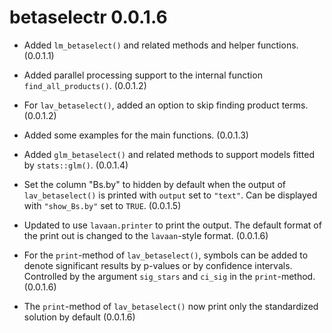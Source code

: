 # betaselectr 0.0.1.6

- Added `lm_betaselect()` and related
  methods and helper functions.
  (0.0.1.1)

- Added parallel processing support to
  the internal function
  `find_all_products()`. (0.0.1.2)

- For `lav_betaselect()`, added an
  option to skip finding product
  terms. (0.0.1.2)

- Added some examples for the main
  functions. (0.0.1.3)

- Added `glm_betaselect()` and
  related methods to
  support models fitted by
  `stats::glm()`. (0.0.1.4)

- Set the column "Bs.by" to hidden
  by default when the output of
  `lav_betaselect()` is printed with
  `output` set to `"text"`. Can be
  displayed with `"show_Bs.by"` set
  to `TRUE`. (0.0.1.5)

- Updated to use `lavaan.printer`
  to print the output. The default
  format of the print out is changed
  to the `lavaan`-style format. (0.0.1.6)

- For the `print`-method of `lav_betaselect()`,
  symbols can be added to denote
  significant results by p-values
  or by confidence intervals. Controlled
  by the argument `sig_stars` and
  `ci_sig` in the `print`-method. (0.0.1.6)

- The `print`-method of `lav_betaselect()`
  now print only the standardized solution
  by default (0.0.1.6)